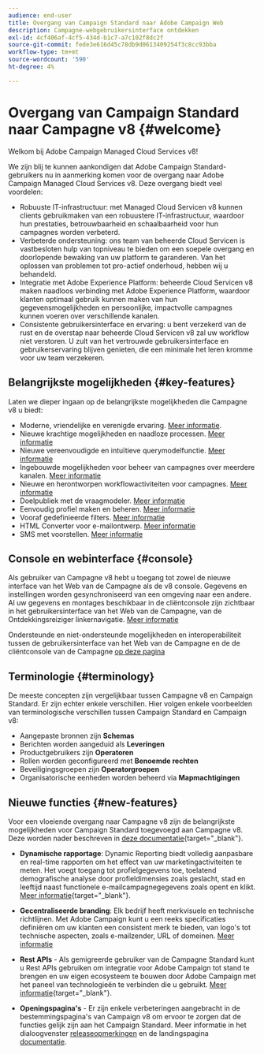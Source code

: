 ```yaml
---
audience: end-user
title: Overgang van Campaign Standard naar Adobe Campaign Web
description: Campagne-webgebruikersinterface ontdekken
exl-id: 4cf406af-4cf5-434d-b1c7-a7c102f8dc2f
source-git-commit: fede3e616d45c78db9d0613409254f3c8cc93bba
workflow-type: tm+mt
source-wordcount: '590'
ht-degree: 4%

---
```


# Overgang van Campaign Standard naar Campagne v8 {#welcome}

<!--
We are thrilled to annonce that you, as a Campaign Standard user, can now benefit from the new version of Adobe Campaign Web User Interface. The migration is seemless and will allow you to use all the intuitive features designed to simplify the creation of personalized cross-channel campaigns. Campaign Web User Interface also brings a connected canvas with Adobe Experience Platform for a unified experience.
-->

Welkom bij Adobe Campaign Managed Cloud Services v8!

We zijn blij te kunnen aankondigen dat Adobe Campaign Standard-gebruikers nu in aanmerking komen voor de overgang naar Adobe Campaign Managed Cloud Services v8. Deze overgang biedt veel voordelen:

* Robuuste IT-infrastructuur: met Managed Cloud Servicen v8 kunnen clients gebruikmaken van een robuustere IT-infrastructuur, waardoor hun prestaties, betrouwbaarheid en schaalbaarheid voor hun campagnes worden verbeterd.
* Verbeterde ondersteuning: ons team van beheerde Cloud Servicen is vastbesloten hulp van topniveau te bieden om een soepele overgang en doorlopende bewaking van uw platform te garanderen. Van het oplossen van problemen tot pro-actief onderhoud, hebben wij u behandeld.
* Integratie met Adobe Experience Platform: beheerde Cloud Servicen v8 maken naadloos verbinding met Adobe Experience Platform, waardoor klanten optimaal gebruik kunnen maken van hun gegevensmogelijkheden en persoonlijke, impactvolle campagnes kunnen voeren over verschillende kanalen.
* Consistente gebruikersinterface en ervaring: u bent verzekerd van de rust en de overstap naar beheerde Cloud Servicen v8 zal uw workflow niet verstoren. U zult van het vertrouwde gebruikersinterface en gebruikerservaring blijven genieten, die een minimale het leren kromme voor uw team verzekeren.

<!--
As a Campaign Standard user, we now offer you a way to migrate to Adobe Campaign v8. You will benefit from both the new Campaign Web interface and the v8 console.
-->

## Belangrijkste mogelijkheden {#key-features}

Laten we dieper ingaan op de belangrijkste mogelijkheden die Campagne v8 u biedt:

* Moderne, vriendelijke en verenigde ervaring. [Meer informatie](../get-started/connect-to-campaign.md).
* Nieuwe krachtige mogelijkheden en naadloze processen. [Meer informatie](../get-started/user-interface.md)
* Nieuwe vereenvoudigde en intuïtieve querymodelfunctie. [Meer informatie](../query/query-modeler-overview.md)
* Ingebouwde mogelijkheden voor beheer van campagnes over meerdere kanalen. [Meer informatie](../msg/gs-messages.md)
* Nieuwe en herontworpen workflowactiviteiten voor campagnes. [Meer informatie](../workflows/gs-workflows.md)
* Doelpubliek met de vraagmodeler. [Meer informatie](../query/query-modeler-overview.md)
* Eenvoudig profiel maken en beheren. [Meer informatie](../audience/about-recipients.md)
* Vooraf gedefinieerde filters. [Meer informatie](../get-started/predefined-filters.md)
* HTML Converter voor e-mailontwerp. [Meer informatie](../email/existing-content.md)
* SMS met voorstellen. [Meer informatie](../msg/offers.md)

## Console en webinterface {#console}

Als gebruiker van Campagne v8 hebt u toegang tot zowel de nieuwe interface van het Web van de Campagne als de v8 console. Gegevens en instellingen worden gesynchroniseerd van een omgeving naar een andere. Al uw gegevens en montages beschikbaar in de cliëntconsole zijn zichtbaar in het gebruikersinterface van het Web van de Campagne, van de Ontdekkingsreiziger linkernavigatie. [Meer informatie](../get-started/user-interface.md#user-interface-explorer)

Ondersteunde en niet-ondersteunde mogelijkheden en interoperabiliteit tussen de gebruikersinterface van het Web van de Campagne en de de cliëntconsole van de Campagne [op deze pagina](../get-started/capability-matrix.md)

## Terminologie {#terminology}

De meeste concepten zijn vergelijkbaar tussen Campagne v8 en Campaign Standard. Er zijn echter enkele verschillen. Hier volgen enkele voorbeelden van terminologische verschillen tussen Campaign Standard en Campaign v8:

<!--
* Profiles are **Recipients** in the console. [Learn more](../audience/gs-audiences-recipients.md).
* Test profiles are **Seed addresses**. [Learn more](../preview-test/test-deliveries.md).
* The delivery preparation is the **Delivery analysis**. [Learn more](../monitor/prepare-send.md).
* Audiences are **Lists**. [Learn more](../audience/gs-audiences-recipients.md).
-->

* Aangepaste bronnen zijn **Schemas**
* Berichten worden aangeduid als **Leveringen**
* Productgebruikers zijn **Operatoren**
* Rollen worden geconfigureerd met **Benoemde rechten**
* Beveiligingsgroepen zijn **Operatorgroepen**
* Organisatorische eenheden worden beheerd via **Mapmachtigingen**

## Nieuwe functies {#new-features}

Voor een vloeiende overgang naar Campagne v8 zijn de belangrijkste mogelijkheden voor Campaign Standard toegevoegd aan Campagne v8. Deze worden nader beschreven in [deze documentatie](https://experienceleague.adobe.com/docs/experience-cloud/campaign/campaign-standard-migration-home.html){target="_blank"}.

* **Dynamische rapportage**: Dynamic Reporting biedt volledig aanpasbare en real-time rapporten om het effect van uw marketingactiviteiten te meten. Het voegt toegang tot profielgegevens toe, toelatend demografische analyse door profieldimensies zoals geslacht, stad en leeftijd naast functionele e-mailcampagnegegevens zoals opent en klikt. [Meer informatie](https://experienceleague.adobe.com/docs/experience-cloud/campaign/reporting/get-started-reporting.html){target="_blank"}.

* **Gecentraliseerde branding**: Elk bedrijf heeft merkvisuele en technische richtlijnen. Met Adobe Campaign kunt u een reeks specificaties definiëren om uw klanten een consistent merk te bieden, van logo&#39;s tot technische aspecten, zoals e-mailzender, URL of domeinen. [Meer informatie](https://experienceleague.adobe.com/docs/experience-cloud/campaign/branding/branding-gs.html)

* **Rest APIs** - Als gemigreerde gebruiker van de Campagne Standard kunt u Rest APIs gebruiken om integratie voor Adobe Campaign tot stand te brengen en uw eigen ecosysteem te bouwen door Adobe Campaign met het paneel van technologieën te verbinden die u gebruikt. [Meer informatie](https://experienceleague.adobe.com/docs/experience-cloud/campaign/apis/get-started-apis.html){target="_blank"}.

* **Openingspagina&#39;s** - Er zijn enkele verbeteringen aangebracht in de bestemmingspagina&#39;s van Campaign v8 om ervoor te zorgen dat de functies gelijk zijn aan het Campaign Standard. Meer informatie in het dialoogvenster [releaseopmerkingen](../rn/release-notes.md#new-24-4) en de landingspagina [documentatie](../landing-pages/get-started-lp.md).

<!--
* Delivery Alerting: In addition to viewing notifications directly in Campaign, Adobe Campaign also provides an email alerting system to trigger email alerts to users or external stakeholders of important system activities. Create, manage, and receive customizable alerts and dashboards to keep track of delivery successes or failures. Adobe Campaign Delivery Alerting boosts efficiency by keeping all involved Adobe Campaign users in a company automatically informed about the delivery execution status, via email and dashboard. 

* Landing Pages: Landing pages are web forms that can be used to capture information on your audiences, offer subscriptions to a service, display data and grow your database. Landing pages can also be used for acquiring or updating existing profiles, and to set up a double opt-in mechanism, allowing you to to protect the platform from wrong or invalid email addresses, or spambots. [Learn more](../landing-pages/get-started-lp.md)
-->
